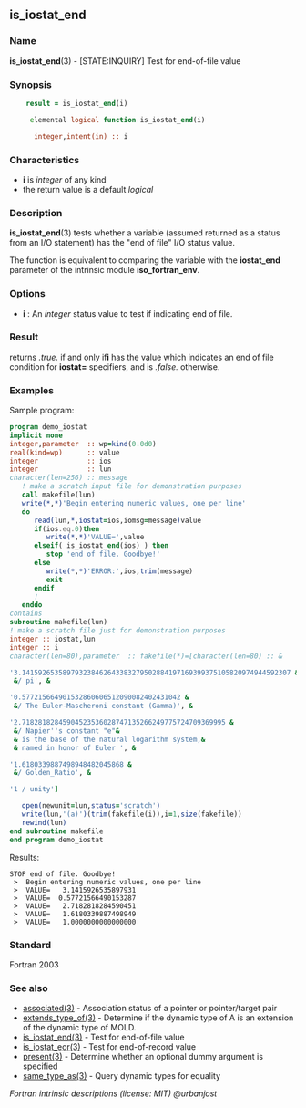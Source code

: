 ## is_iostat_end

### **Name**

**is_iostat_end**(3) - \[STATE:INQUIRY\] Test for end-of-file value

### **Synopsis**
```fortran
    result = is_iostat_end(i)
```
```fortran
     elemental logical function is_iostat_end(i)

      integer,intent(in) :: i
```
### **Characteristics**

 - **i** is _integer_ of any kind
 - the return value is a default _logical_

### **Description**

**is_iostat_end**(3) tests whether a variable (assumed returned as a status
from an I/O statement) has the "end of file" I/O status value.

The function is equivalent to comparing the variable with the
**iostat_end** parameter of the intrinsic module **iso_fortran_env**.

### **Options**

- **i**
  : An _integer_ status value to test if indicating end of file.

### **Result**

returns _.true._ if and only if**i** has the value
which indicates an end of file condition for **iostat=** specifiers, and is
_.false._ otherwise.

### **Examples**

Sample program:

```fortran
program demo_iostat
implicit none
integer,parameter  :: wp=kind(0.0d0)
real(kind=wp)      :: value
integer            :: ios
integer            :: lun
character(len=256) :: message
   ! make a scratch input file for demonstration purposes
   call makefile(lun) 
   write(*,*)'Begin entering numeric values, one per line'
   do
      read(lun,*,iostat=ios,iomsg=message)value
      if(ios.eq.0)then
         write(*,*)'VALUE=',value
      elseif( is_iostat_end(ios) ) then
         stop 'end of file. Goodbye!'
      else
         write(*,*)'ERROR:',ios,trim(message)
         exit
      endif
      !
   enddo
contains
subroutine makefile(lun)
! make a scratch file just for demonstration purposes
integer :: iostat,lun
integer :: i
character(len=80),parameter  :: fakefile(*)=[character(len=80) :: &

'3.141592653589793238462643383279502884197169399375105820974944592307 &
 &/ pi', &

'0.577215664901532860606512090082402431042 &
 &/ The Euler-Mascheroni constant (Gamma)', &

'2.71828182845904523536028747135266249775724709369995 &
 &/ Napier''s constant "e"&
 & is the base of the natural logarithm system,&
 & named in honor of Euler ', &

'1.6180339887498948482045868 &
 &/ Golden_Ratio', &

'1 / unity']

   open(newunit=lun,status='scratch')
   write(lun,'(a)')(trim(fakefile(i)),i=1,size(fakefile))
   rewind(lun)
end subroutine makefile
end program demo_iostat
```
Results:
```text
STOP end of file. Goodbye!
 >  Begin entering numeric values, one per line
 >  VALUE=   3.1415926535897931     
 >  VALUE=  0.57721566490153287     
 >  VALUE=   2.7182818284590451     
 >  VALUE=   1.6180339887498949     
 >  VALUE=   1.0000000000000000     
```
### **Standard**

Fortran 2003

### **See also**

 - [associated(3)](#associated) -  Association status of a pointer or pointer/target pair
 - [extends_type_of(3)](#extends_type_of) -  Determine if the dynamic type of A is an extension of the dynamic type of MOLD.
 - [is_iostat_end(3)](#is_iostat_end) -  Test for end-of-file value
 - [is_iostat_eor(3)](#is_iostat_eor) -  Test for end-of-record value
 - [present(3)](#present)   -  Determine whether an optional dummy argument is specified
 - [same_type_as(3)](#same_type_as) -  Query dynamic types for equality

 _Fortran intrinsic descriptions (license: MIT) \@urbanjost_
